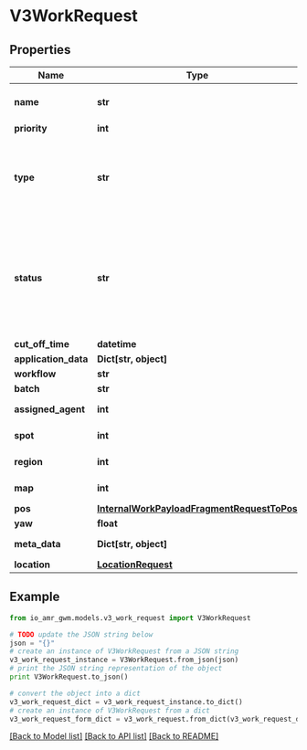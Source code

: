 # V3WorkRequest


## Properties
Name | Type | Description | Notes
------------ | ------------- | ------------- | -------------
**name** | **str** | user provided name eg: &#x60;mywarehouse_move_2021-05-11T12:05:27Z&#x60; | [optional] 
**priority** | **int** | Priority of the work | [optional] 
**type** | **str** | Type of the work  * &#x60;CHARGE&#x60; - Charge * &#x60;EXPLORE&#x60; - Explore * &#x60;PAYLOAD_MOVE&#x60; - Payload Move * &#x60;ADHOC_MOVE_POSITION&#x60; - Adhoc Move Position * &#x60;ADHOC_MOVE_REGION&#x60; - Adhoc Move Region * &#x60;ADHOC_MOVE_SPOT&#x60; - Adhoc Move Spot | 
**status** | **str** | Current status of the Work, this is set by the system via internal API  * &#x60;ON_HOLD&#x60; - On Hold * &#x60;NEW&#x60; - New * &#x60;LIVE&#x60; - Live * &#x60;IN_PROGRESS&#x60; - In Progress * &#x60;REJECTED&#x60; - Rejected * &#x60;CANCELLED&#x60; - Cancelled * &#x60;COMPLETED&#x60; - Completed * &#x60;TERMINAL_WITH_EXCEPTION&#x60; - Terminal With Exception * &#x60;ABORTED&#x60; - Aborted * &#x60;PARTIALLY_COMPLETED&#x60; - Partially Completed | [optional] 
**cut_off_time** | **datetime** | Cut off time of the work | [optional] 
**application_data** | **Dict[str, object]** | JSON encoded application data for this object | [optional] 
**workflow** | **str** | Examples: replenishment, transport | [optional] 
**batch** | **str** |  | [optional] 
**assigned_agent** | **int** | &#x60;id&#x60; of relevant related element eg: agent,map,site,spot,node,edge,external_device | [optional] 
**spot** | **int** | &#x60;id&#x60; of relevant related element eg: agent,map,site,spot,node,edge,external_device | [optional] 
**region** | **int** | &#x60;id&#x60; of relevant related element eg: agent,map,site,spot,node,edge,external_device | [optional] 
**map** | **int** | &#x60;id&#x60; of relevant related element eg: agent,map,site,spot,node,edge,external_device | [optional] 
**pos** | [**InternalWorkPayloadFragmentRequestToPos**](InternalWorkPayloadFragmentRequestToPos.md) |  | [optional] 
**yaw** | **float** | Desired orientation in radians of the agent | [optional] 
**meta_data** | **Dict[str, object]** | optional JSON encoded metadata for this object | [optional] 
**location** | [**LocationRequest**](LocationRequest.md) |  | [optional] 

## Example

```python
from io_amr_gwm.models.v3_work_request import V3WorkRequest

# TODO update the JSON string below
json = "{}"
# create an instance of V3WorkRequest from a JSON string
v3_work_request_instance = V3WorkRequest.from_json(json)
# print the JSON string representation of the object
print V3WorkRequest.to_json()

# convert the object into a dict
v3_work_request_dict = v3_work_request_instance.to_dict()
# create an instance of V3WorkRequest from a dict
v3_work_request_form_dict = v3_work_request.from_dict(v3_work_request_dict)
```
[[Back to Model list]](../README.md#documentation-for-models) [[Back to API list]](../README.md#documentation-for-api-endpoints) [[Back to README]](../README.md)


